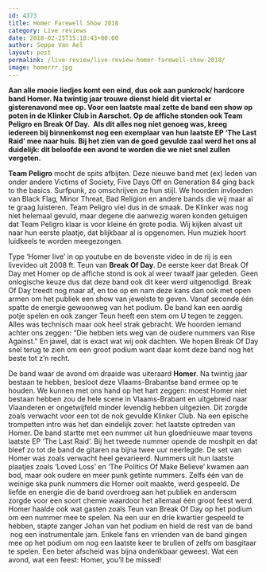 ```yaml
---
id: 4373
title: Homer Farewell Show 2018
category: Live reviews
date: 2018-02-25T15:18:43+00:00
author: Seppe Van Ael
layout: post
permalink: /live-review/live-review-homer-farewell-show-2018/
image: homerrr.jpg
---
```

**Aan alle mooie liedjes komt een eind, dus ook aan punkrock/ hardcore band Homer. Na twintig jaar trouwe dienst hield dit viertal er gisterenavond mee op. Voor een laatste maal zette de band een show op poten in de Klinker Club in Aarschot. Op de affiche stonden ook Team Peligro en Break Of Day.  Als dit alles nog niet genoeg was, kreeg iedereen bij binnenkomst nog een exemplaar van hun laatste EP ‘The Last Raid’ mee naar huis. Bij het zien van de goed gevulde zaal werd het ons al duidelijk: dit beloofde een avond te worden die we niet snel zullen vergeten.** 

**Team Peligro** mocht de spits afbijten. Deze nieuwe band met (ex) leden van onder andere Victims of Society, Five Days Off en Generation 84 ging back to the basics. Surfpunk, zo omschrijven ze hun stijl. We hoorden invloeden van Black Flag, Minor Threat, Bad Religion en andere bands die wij maar al te graag luisteren. Team Peligro viel dus in de smaak. De Klinker was nog niet helemaal gevuld, maar degene die aanwezig waren konden getuigen dat Team Peligro klaar is voor kleine én grote podia. Wij kijken alvast uit naar hun eerste plaatje, dat blijkbaar al is opgenomen. Hun muziek hoort luidkeels te worden meegezongen.

Type ‘Homer live’ in op youtube en de bovenste video in de rij is een livevideo uit 2008 ft. Teun van **Break Of Day**. De eerste keer dat Break Of Day met Homer op de affiche stond is ook al weer twaalf jaar geleden. Geen onlogische keuze dus dat deze band ook dit keer werd uitgenodigd. Break Of Day treedt nog maar af, en toe op en nam deze kans dan ook met open armen om het publiek een show van jewelste te geven. Vanaf seconde één spatte de energie gewoonweg van het podium. De band kan een aardig potje spelen en ook zanger Teun heeft een stem om U tegen te zeggen. Alles was technisch maar ook heel strak gebracht. We hoorden iemand achter ons zeggen: “Die hebben iets weg van de oudere nummers van Rise Against.” En jawel, dat is exact wat wij ook dachten. We hopen Break Of Day snel terug te zien om een groot podium want daar komt deze band nog het beste tot z’n recht.

De band waar de avond om draaide was uiteraard **Homer**. Na twintig jaar bestaan te hebben, besloot deze Vlaams-Brabantse band ermee op te houden. We kunnen met ons hand op het hart zeggen: moest Homer niet bestaan hebben zou de hele scene in Vlaams-Brabant en uitgebreid naar Vlaanderen er ongetwijfeld minder levendig hebben uitgezien. Dit zorgde zoals verwacht voor een tot de nok gevulde Klinker Club. Na een epische trompetten intro was het dan eindelijk zover: het laatste optreden van Homer. De band startte met een nummer uit hun gloednieuwe maar tevens laatste EP ‘The Last Raid’. Bij het tweede nummer opende de moshpit en dat bleef zo tot de band de gitaren na bijna twee uur neerlegde. De set van Homer was zoals verwacht heel gevarieerd. Nummers uit hun laatste plaatjes zoals ‘Loved Loss’ en ‘The Politics Of Make Believe’ kwamen aan bod, maar ook oudere en meer punk getinte nummers. Zelfs één van de weinige ska punk nummers die Homer ooit maakte, werd gespeeld. De liefde en energie die de band overdroeg aan het publiek en andersom zorgde voor een soort chemie waardoor het allemaal één groot feest werd. Homer haalde ook wat gasten zoals Teun van Break Of Day op het podium om een nummer mee te spelen. Na een uur en drie kwartier gespeeld te hebben, stapte zanger Johan van het podium en hield de rest van de band  nog een instrumentale jam. Enkele fans en vrienden van de band gingen mee op het podium om nog een laatste keer te brullen of zelfs om basgitaar te spelen. Een beter afscheid was bijna ondenkbaar geweest. Wat een avond, wat een feest: Homer, you’ll be missed!